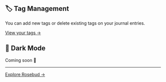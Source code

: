 ## 🏷️ Tag Management

You can add new tags or delete existing tags on your journal entries.

[View your tags &rarr;](/journal)

## 🌙 Dark Mode

Coming soon 👀

---

[Explore Rosebud &rarr;](/home:button)
